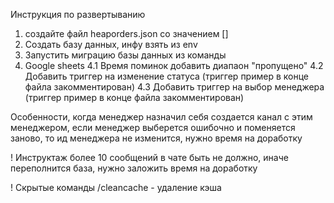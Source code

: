 
Инструкция по развертыванию
1. создайте файл heaporders.json  со значением []
2. Создать базу данных, инфу взять из env
3. Запустить миграцию базы данных из команды
4. Google sheets
4.1 Время поминок добавить диапаон "пропущено"
4.2 Добавить триггер на изменение статуса (триггер пример в конце файла закомментирован)
4.3 Добавить триггер на выбор менеджера (триггер пример в конце файла закомментирован)

Особенности, когда менеджер назначил себя создается канал с этим менеджером, если менеджер выберется ошибочно и поменяется заново, то ид менеджера не изменится, нужно время на доработку

! Инструктаж более 10 сообщений в чате быть не должно, иначе переполнится база, нужно заложить время на доработку

! Скрытые команды /cleancache - удаление кэша


